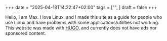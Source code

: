 +++
date = "2025-04-18T14:22:47+02:00"
tags = ["", ]
draft = false
+++


<!--more-->

Hello, I am Max.
I love Linux, and I made this site as a guide for people who
use Linux and have problems with some applications/utilities not working. This
website was made with [HUGO](https://gohugo.io), and currently does not have
ads nor sponsored content.

<!-- ## Website Monetization: -->
<!-- 1. Donations: -->
<!--     - Privacy-preserving platforms -->
<!--     - Monero -->
<!-- 2. Sponsorships: -->
<!--     - Chosen after trying their product out without any special treatment. -->
<!--     - Will not respond to emails and other messages trying to get me to sponsor their product/service. -->
<!--     - Sponsorship segment will not be in article, it will always be on the side/bottom of the website. -->
<!--     - Only text, images and normal links. (No videos nor tracking links, for preserving bandwidth and privacy) -->

<!-- If I would want to monetize this website, i would do -->
<!-- so with: -->

<!-- If, in the future, I decide that I will monetize this website, I will do so with: -->
<!-- 1. Sponsorships, that I would choose, and they would be on the side/bottom of -->
<!--    the website and there would be only images, normal links and static text, not videos nor -->
<!--    tracking links, for conserving bandwidth, and preserving privacy. -->
<!-- 2. Donations, using only privacy-preserving platforms/methods. -->
<!-- and i will add it to this website's privacy policy -->
<!-- 3. Subscriptions, using the same services as for donations, -->
<!-- and the content will be later (1 month later) released for people without subscription -->
<!--end-->
